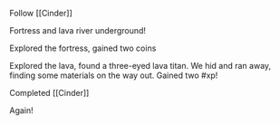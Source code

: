 Follow [[Cinder]]

Fortress and lava river underground!

Explored the fortress, gained two coins

Explored the lava, found a three-eyed lava titan. We hid and ran away, finding some materials on the way out. Gained two #xp!

Completed [[Cinder]]

Again!

